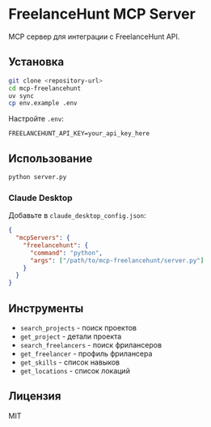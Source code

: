 # FreelanceHunt MCP Server

MCP сервер для интеграции с FreelanceHunt API.

## Установка

```bash
git clone <repository-url>
cd mcp-freelancehunt
uv sync
cp env.example .env
```

Настройте `.env`:
```env
FREELANCEHUNT_API_KEY=your_api_key_here
```

## Использование

```bash
python server.py
```

### Claude Desktop

Добавьте в `claude_desktop_config.json`:
```json
{
  "mcpServers": {
    "freelancehunt": {
      "command": "python",
      "args": ["/path/to/mcp-freelancehunt/server.py"]
    }
  }
}
```

## Инструменты

- `search_projects` - поиск проектов
- `get_project` - детали проекта 
- `search_freelancers` - поиск фрилансеров
- `get_freelancer` - профиль фрилансера
- `get_skills` - список навыков
- `get_locations` - список локаций

## Лицензия

MIT